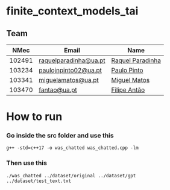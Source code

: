 # finite_context_models_tai

## Team

| NMec   | Email                 | Name                                                   |
|--------|-----------------------|--------------------------------------------------------|
| 102491 | raquelparadinha@ua.pt | [Raquel Paradinha](https://github.com/raquelparadinha) |
| 103234 | paulojnpinto02@ua.pt  | [Paulo Pinto](https://github.com/Pjnp5)                |
| 103341 | miguelamatos@ua.pt    | [Miguel Matos](https://github.com/mankings)            |
| 103470 | fantao@ua.pt          | [Filipe Antão](https://github.com/fantao)              |


# How to run

### Go inside the src folder and use this

```g++ -std=c++17 -o was_chatted was_chatted.cpp -lm```

### Then use this

```./was_chatted ../dataset/original ../dataset/gpt ../dataset/test_text.txt```